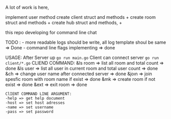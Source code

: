 A lot of work is here,

implement user method
create client struct and methods +
create room struct and methods +
create hub struct and methods, +

this repo developing for command line chat

TODO : 
    - more readable logs should be write, all log template shoul be same => Done
    - command line flags implementing => done
    
    
USAGE:
    After Server up `go run main.go`
    Client can connect server `go run client/*.go`
    CLIEND COMMAND:
    &ls room => list all room and total count => done
    &ls user => list all user in current room and total user count => done
    &ch <string> => change user name after connected server => done
    &joın <string> => join spesfic room with room name if exist => done
    &mk <string> => create room if not exist => done
    &ext => exit room => done 

    ClIENT COMMAND LINE ARGUMENT:
    -help => get help document
    -host => set host adresses
    -name => set username 
    -pass => set password
